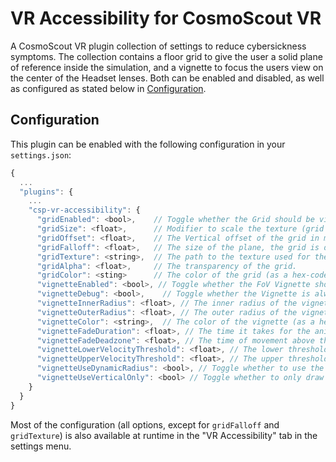 # VR Accessibility for CosmoScout VR

A CosmoScout VR plugin collection of settings to reduce cybersickness symptoms.
The collection contains a floor grid to give the user a solid plane of reference inside the simulation, and a vignette to focus the users view on the center of the Headset lenses.
Both can be enabled and disabled, as well as configured as stated below in [Configuration](#configuration).

## Configuration

This plugin can be enabled with the following configuration in your `settings.json`:

```javascript
{
  ...
  "plugins": {
    ...
    "csp-vr-accessibility": {
      "gridEnabled": <bool>,    // Toggle whether the Grid should be visible.
      "gridSize": <float>,      // Modifier to scale the texture (grid mesh size).
      "gridOffset": <float>,    // The Vertical offset of the grid in meters.
      "gridFalloff": <float>,   // The size of the plane, the grid is drawn on.
      "gridTexture": <string>,  // The path to the texture used for the grid ("../share/resources/textures/gridCrossSmall.png", ".../gridCrossSmall.png", ".../gridCentered.png").
      "gridAlpha": <float>,     // The transparency of the grid.
      "gridColor": <sting>      // The color of the grid (as a hex-code string).
      "vignetteEnabled": <bool>, // Toggle whether the FoV Vignette should be visible.
      "vignetteDebug": <bool>,    // Toggle whether the Vignette is always drawn with its minimum radius.
      "vignetteInnerRadius": <float>, // The inner radius of the vignette where the inside is 100% transparent.
      "vignetteOuterRadius": <float>, // The outer radius of the vignette after which the vignette is 100% opaque.
      "vignetteColor": <string>,  // The color of the vignette (as a hex-code string).
      "vignetteFadeDuration": <float>, // The time it takes for the animation to fade in the vignette in seconds.
      "vignetteFadeDeadzone": <float>, // The time of movement above the velocity threshold that is needed before the animation is played in seconds.
      "vignetteLowerVelocityThreshold": <float>, // The lower threshold below which the vignette will not display (relative to Spice frame from 0..~10). 
      "vignetteUpperVelocityThreshold": <float>, // The upper threshold above which the vignette is always at ist minimum radius (relative to Spice frame from 0..~10).
      "vignetteUseDynamicRadius": <bool>, // Toggle whether to use the dynamic vignette radius, or the fade animation with fixed radii.
      "vignetteUseVerticalOnly": <bool> // Toggle whether to only draw the vignette horizontally and keep the sides unobstructed.
    }
  }
}
```

Most of the configuration (all options, except for `gridFalloff` and `gridTexture`) is also available at runtime in the "VR Accessibility" tab in the settings menu.
